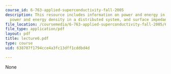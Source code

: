 ```yaml
---
course_id: 6-763-applied-superconductivity-fall-2005
description: This resource includes information on power and energy in a circuit,
  power and energy density in a distributed system, and surface impedance.
file_location: /coursemedia/6-763-applied-superconductivity-fall-2005/638707f1794cce4a3fc13dff1cddbd4d_lecture6.pdf
file_type: application/pdf
layout: pdf
title: lecture6.pdf
type: course
uid: 638707f1794cce4a3fc13dff1cddbd4d

---
```

None